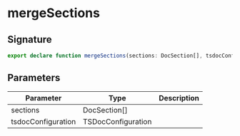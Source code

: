 
# mergeSections

## Signature

```typescript
export declare function mergeSections(sections: DocSection[], tsdocConfiguration: TSDocConfiguration): DocSection;
```

## Parameters

|  Parameter | Type | Description |
|  --- | --- | --- |
|  sections | DocSection\[\] |  |
|  tsdocConfiguration | TSDocConfiguration |  |

